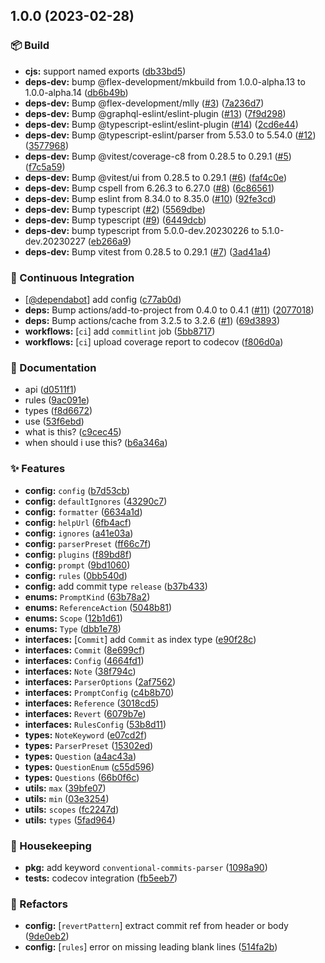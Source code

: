 ## 1.0.0 (2023-02-28)


### :package: Build

* **cjs:** support named exports ([db33bd5](https://github.com/flex-development/commitlint-config/commit/db33bd5a7608aebb31643ca34e02c9aa43e90fa0))
* **deps-dev:** bump @flex-development/mkbuild from 1.0.0-alpha.13 to 1.0.0-alpha.14 ([db6b49b](https://github.com/flex-development/commitlint-config/commit/db6b49bc0521df3507c231753d618a788a4dcd94))
* **deps-dev:** Bump @flex-development/mlly ([#3](https://github.com/flex-development/commitlint-config/issues/3)) ([7a236d7](https://github.com/flex-development/commitlint-config/commit/7a236d72a447b32e2e684b317e28a742f5c068c8))
* **deps-dev:** Bump @graphql-eslint/eslint-plugin ([#13](https://github.com/flex-development/commitlint-config/issues/13)) ([7f9d298](https://github.com/flex-development/commitlint-config/commit/7f9d29800786da97f01098cc4e2c5ae5cc66e8d6))
* **deps-dev:** Bump @typescript-eslint/eslint-plugin ([#14](https://github.com/flex-development/commitlint-config/issues/14)) ([2cd6e44](https://github.com/flex-development/commitlint-config/commit/2cd6e443e2d937a177623b627f59e1b483fcf1c0))
* **deps-dev:** Bump @typescript-eslint/parser from 5.53.0 to 5.54.0 ([#12](https://github.com/flex-development/commitlint-config/issues/12)) ([3577968](https://github.com/flex-development/commitlint-config/commit/35779682ef429ad89cbfc5784157cd2a3ffce4b1))
* **deps-dev:** Bump @vitest/coverage-c8 from 0.28.5 to 0.29.1 ([#5](https://github.com/flex-development/commitlint-config/issues/5)) ([f7c5a59](https://github.com/flex-development/commitlint-config/commit/f7c5a59795404aac5553f78b63097959251c602c))
* **deps-dev:** Bump @vitest/ui from 0.28.5 to 0.29.1 ([#6](https://github.com/flex-development/commitlint-config/issues/6)) ([faf4c0e](https://github.com/flex-development/commitlint-config/commit/faf4c0eed49ae756d70b3345b479d5b7854519fa))
* **deps-dev:** Bump cspell from 6.26.3 to 6.27.0 ([#8](https://github.com/flex-development/commitlint-config/issues/8)) ([6c86561](https://github.com/flex-development/commitlint-config/commit/6c865613d8d929524074545149dd1bc451366bc3))
* **deps-dev:** Bump eslint from 8.34.0 to 8.35.0 ([#10](https://github.com/flex-development/commitlint-config/issues/10)) ([92fe3cd](https://github.com/flex-development/commitlint-config/commit/92fe3cdbfab59944a7672455c35db0afb74c3033))
* **deps-dev:** Bump typescript ([#2](https://github.com/flex-development/commitlint-config/issues/2)) ([5569dbe](https://github.com/flex-development/commitlint-config/commit/5569dbe5e893e26b536127edf3eb1fab2840b682))
* **deps-dev:** Bump typescript ([#9](https://github.com/flex-development/commitlint-config/issues/9)) ([6449dcb](https://github.com/flex-development/commitlint-config/commit/6449dcb5b8bbb075cb270341b5d8a848cb842bf1))
* **deps-dev:** bump typescript from 5.0.0-dev.20230226 to 5.1.0-dev.20230227 ([eb266a9](https://github.com/flex-development/commitlint-config/commit/eb266a973282c054d7bc8169705cb4b434ba05ac))
* **deps-dev:** Bump vitest from 0.28.5 to 0.29.1 ([#7](https://github.com/flex-development/commitlint-config/issues/7)) ([3ad41a4](https://github.com/flex-development/commitlint-config/commit/3ad41a42e5a62e16439a5985facd48b5872a434c))


### :robot: Continuous Integration

* [[@dependabot](https://github.com/dependabot)] add config ([c77ab0d](https://github.com/flex-development/commitlint-config/commit/c77ab0ddcbedbffcaac332439d848c65fd18f567))
* **deps:** Bump actions/add-to-project from 0.4.0 to 0.4.1 ([#11](https://github.com/flex-development/commitlint-config/issues/11)) ([2077018](https://github.com/flex-development/commitlint-config/commit/20770186d2c0f277de2bbda1be7a413b7cde4de1))
* **deps:** Bump actions/cache from 3.2.5 to 3.2.6 ([#1](https://github.com/flex-development/commitlint-config/issues/1)) ([69d3893](https://github.com/flex-development/commitlint-config/commit/69d38937bbe9e8381575d548381b77ab2d4b7e2f))
* **workflows:** [`ci`] add `commitlint` job ([5bb8717](https://github.com/flex-development/commitlint-config/commit/5bb871715ac69b208606fe938ac374235b5fae4a))
* **workflows:** [`ci`] upload coverage report to codecov ([f806d0a](https://github.com/flex-development/commitlint-config/commit/f806d0abf56302d720f28a8d996a9cd6077020cb))


### :pencil: Documentation

* api ([d0511f1](https://github.com/flex-development/commitlint-config/commit/d0511f1c33599e56737adc59834a1d1fa2674916))
* rules ([9ac091e](https://github.com/flex-development/commitlint-config/commit/9ac091e198b38bdef23e3419fbc73791a3693a81))
* types ([f8d6672](https://github.com/flex-development/commitlint-config/commit/f8d6672d34c9ab0d3ad0ade5393b2407d15855ce))
* use ([53f6ebd](https://github.com/flex-development/commitlint-config/commit/53f6ebd5f926449f1de98e958d5c32226b92ec0d))
* what is this? ([c9cec45](https://github.com/flex-development/commitlint-config/commit/c9cec4508a6738234f6b7d1660b82705af5a4772))
* when should i use this? ([b6a346a](https://github.com/flex-development/commitlint-config/commit/b6a346af25a89babd614c04ff48d59baba328d48))


### :sparkles: Features

* **config:** `config` ([b7d53cb](https://github.com/flex-development/commitlint-config/commit/b7d53cb8f2f636feed7e66e723689150bc91bded))
* **config:** `defaultIgnores` ([43290c7](https://github.com/flex-development/commitlint-config/commit/43290c7edcbf8a301c53337f12c9eb818bdd8bb4))
* **config:** `formatter` ([6634a1d](https://github.com/flex-development/commitlint-config/commit/6634a1dce394d737fad0e80583703e45587ad2bc))
* **config:** `helpUrl` ([6fb4acf](https://github.com/flex-development/commitlint-config/commit/6fb4acf8646af7d4d9b9b58f121ed9b3e3ae6eba))
* **config:** `ignores` ([a41e03a](https://github.com/flex-development/commitlint-config/commit/a41e03af5f6d5a98176273bf2e76ea79e0db6ed8))
* **config:** `parserPreset` ([ff66c7f](https://github.com/flex-development/commitlint-config/commit/ff66c7f978a5eb9da38f94428343e4dd7b7cb60e))
* **config:** `plugins` ([f89bd8f](https://github.com/flex-development/commitlint-config/commit/f89bd8fd5582461de12645d0e63d9bc879c89c59))
* **config:** `prompt` ([9bd1060](https://github.com/flex-development/commitlint-config/commit/9bd1060aac7b4e769acbc2e476d96dd2e9d25e2e))
* **config:** `rules` ([0bb540d](https://github.com/flex-development/commitlint-config/commit/0bb540d846433c8364b1bfb6cd83c6a7e11f2151))
* **config:** add commit type `release` ([b37b433](https://github.com/flex-development/commitlint-config/commit/b37b433d0280f8fe6c5948e657b6ccd14e3976fd))
* **enums:** `PromptKind` ([63b78a2](https://github.com/flex-development/commitlint-config/commit/63b78a2d89c42152b415a969c878a93291e94827))
* **enums:** `ReferenceAction` ([5048b81](https://github.com/flex-development/commitlint-config/commit/5048b81e40e80f897d5c93a309ec53159b55e3b1))
* **enums:** `Scope` ([12b1d61](https://github.com/flex-development/commitlint-config/commit/12b1d61b780b42c49256b49a64f75ab7d41df3e1))
* **enums:** `Type` ([dbb1e78](https://github.com/flex-development/commitlint-config/commit/dbb1e789d47712d6473c6c4fa8f47c78d79cd48f))
* **interfaces:** [`Commit`] add `Commit` as index type ([e90f28c](https://github.com/flex-development/commitlint-config/commit/e90f28ce51ee7fdd52e7a14d8552cc5ed9a81ece))
* **interfaces:** `Commit` ([8e699cf](https://github.com/flex-development/commitlint-config/commit/8e699cfaac93493ca53124ae8463cabb5343798f))
* **interfaces:** `Config` ([4664fd1](https://github.com/flex-development/commitlint-config/commit/4664fd1dd87b8c91f69e6959418bd56bbe4f5225))
* **interfaces:** `Note` ([38f794c](https://github.com/flex-development/commitlint-config/commit/38f794cddcb5c358d636538499ee382b14f83e28))
* **interfaces:** `ParserOptions` ([2af7562](https://github.com/flex-development/commitlint-config/commit/2af7562a5f15ec239d9916779f86974662761aa4))
* **interfaces:** `PromptConfig` ([c4b8b70](https://github.com/flex-development/commitlint-config/commit/c4b8b70f6147ff4310554311356b63bca4a47f31))
* **interfaces:** `Reference` ([3018cd5](https://github.com/flex-development/commitlint-config/commit/3018cd5dda9513ffb0e43a905b78a61fb1653a4e))
* **interfaces:** `Revert` ([6079b7e](https://github.com/flex-development/commitlint-config/commit/6079b7e065e1212b57573ae81dedab6d465fc4fa))
* **interfaces:** `RulesConfig` ([53b8d11](https://github.com/flex-development/commitlint-config/commit/53b8d118aac3b6b9d1ca5010642e3bfd978bab32))
* **types:** `NoteKeyword` ([e07cd2f](https://github.com/flex-development/commitlint-config/commit/e07cd2f50e6f8cba06a77e9db89d3a524ddf1d9e))
* **types:** `ParserPreset` ([15302ed](https://github.com/flex-development/commitlint-config/commit/15302edd8b3aef50f652a92379d9dad82a7eb9fd))
* **types:** `Question` ([a4ac43a](https://github.com/flex-development/commitlint-config/commit/a4ac43aa23688c4c69cd9a16da9f54bd7721ac8d))
* **types:** `QuestionEnum` ([c55d596](https://github.com/flex-development/commitlint-config/commit/c55d596721ee48b81e101a579028e16859aa652c))
* **types:** `Questions` ([66b0f6c](https://github.com/flex-development/commitlint-config/commit/66b0f6ce798ec2647eca8ed2f0af16c429c4d25f))
* **utils:** `max` ([39bfe07](https://github.com/flex-development/commitlint-config/commit/39bfe07681fb66f99d571b971464f33956565b42))
* **utils:** `min` ([03e3254](https://github.com/flex-development/commitlint-config/commit/03e325492c3438c1e461349c4d179fd7ba037997))
* **utils:** `scopes` ([fc2247d](https://github.com/flex-development/commitlint-config/commit/fc2247d96c4cdda1b01f2b81d27e8605b695420a))
* **utils:** `types` ([5fad964](https://github.com/flex-development/commitlint-config/commit/5fad9649b6b7c9965efc011d4dad413ba78a2113))


### :house_with_garden: Housekeeping

* **pkg:** add keyword `conventional-commits-parser` ([1098a90](https://github.com/flex-development/commitlint-config/commit/1098a902adf3f69ab5ceac16f66f4e79ad59560e))
* **tests:** codecov integration ([fb5eeb7](https://github.com/flex-development/commitlint-config/commit/fb5eeb75b0d9847df6fcefa90f0e84e849d525de))


### :mechanical_arm: Refactors

* **config:** [`revertPattern`] extract commit ref from header or body ([9de0eb2](https://github.com/flex-development/commitlint-config/commit/9de0eb2a69f41b83671c69745339bf20d3b18eb9))
* **config:** [`rules`] error on missing leading blank lines ([514fa2b](https://github.com/flex-development/commitlint-config/commit/514fa2bd598e2f6decf54cbc1e60e22824af9beb))

